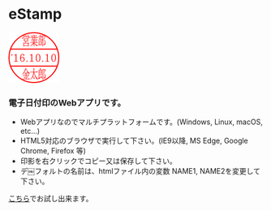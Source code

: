 # eStamp
![サンプル](https://github.com/wijie/eStamp/blob/images/sample.png)
### 電子日付印のWebアプリです。
- Webアプリなのでマルチプラットフォームです。(Windows, Linux, macOS, etc...)
- HTML5対応のブラウザで実行して下さい。(IE9以降, MS Edge, Google Chrome, Firefox 等)
- 印影を右クリックでコピー又は保存して下さい。
- デ￼フォルトの名前は、htmlファイル内の変数 NAME1, NAME2を変更して下さい。

[こちら](http://wijie.github.io/eStamp)でお試し出来ます。
